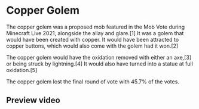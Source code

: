 # Copper Golem
The copper golem was a proposed mob featured in the Mob Vote during Minecraft Live 2021, alongside the allay and glare.[1] It was a golem that would have been created with copper. It would have been attracted to copper buttons, which would also come with the golem had it won.[2]

The copper golem would have the oxidation removed with either an axe,[3] or being struck by lightning.[4] It would also have turned into a statue at full oxidation.[5]

The copper golem lost the final round of vote with 45.7% of the votes.

## Preview video



